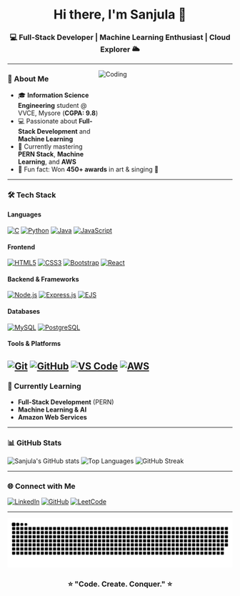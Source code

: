 <h1 align="center">Hi there, I'm Sanjula 👋</h1>
<h3 align="center">💻 Full-Stack Developer | Machine Learning Enthusiast | Cloud Explorer 🌥</h3>

---
<img align="right" alt="Coding" width="300" height="200" src="https://media4.giphy.com/media/v1.Y2lkPTc5MGI3NjExY3JvZzR6MGJ2OWpnMGM5b2MyZzZocjNjOTZ1MG4wdHh0cXg4ajByNCZlcD12MV9pbnRlcm5hbF9naWZfYnlfaWQmY3Q9Zw/L1R1tvI9svkIWwpVYr/giphy.gif">



### 🌟 About Me
- 🎓 **Information Science Engineering** student @ VVCE, Mysore (**CGPA: 9.8**)
- 💻 Passionate about **Full-Stack Development** and **Machine Learning**
- 🌱 Currently mastering **PERN Stack**, **Machine Learning**, and **AWS**
- 🎨 Fun fact: Won **450+ awards** in art & singing 🎤


---

### 🛠 Tech Stack

#### **Languages**
[![C](https://img.shields.io/badge/C-00599C?style=for-the-badge&logo=c&logoColor=white)](#)
[![Python](https://img.shields.io/badge/Python-3776AB?style=for-the-badge&logo=python&logoColor=white)](#)
[![Java](https://img.shields.io/badge/Java-007396?style=for-the-badge&logo=java&logoColor=white)](#)
[![JavaScript](https://img.shields.io/badge/JavaScript-F7DF1E?style=for-the-badge&logo=javascript&logoColor=black)](#)

#### **Frontend**
[![HTML5](https://img.shields.io/badge/HTML5-E34F26?style=for-the-badge&logo=html5&logoColor=white)](#)
[![CSS3](https://img.shields.io/badge/CSS3-1572B6?style=for-the-badge&logo=css3&logoColor=white)](#)
[![Bootstrap](https://img.shields.io/badge/Bootstrap-563D7C?style=for-the-badge&logo=bootstrap&logoColor=white)](#)
[![React](https://img.shields.io/badge/React-61DAFB?style=for-the-badge&logo=react&logoColor=black)](https://react.dev/)

#### **Backend & Frameworks**
[![Node.js](https://img.shields.io/badge/Node.js-339933?style=for-the-badge&logo=node.js&logoColor=white)](#)
[![Express.js](https://img.shields.io/badge/Express.js-000000?style=for-the-badge&logo=express&logoColor=white)](https://expressjs.com/)
[![EJS](https://img.shields.io/badge/EJS-8BC34A?style=for-the-badge&logo=ejs&logoColor=white)](https://ejs.co/)

#### **Databases**
[![MySQL](https://img.shields.io/badge/MySQL-4479A1?style=for-the-badge&logo=mysql&logoColor=white)](#)
[![PostgreSQL](https://img.shields.io/badge/PostgreSQL-336791?style=for-the-badge&logo=postgresql&logoColor=white)](#)

#### **Tools & Platforms**
[![Git](https://img.shields.io/badge/Git-F05032?style=for-the-badge&logo=git&logoColor=white)](#)
[![GitHub](https://img.shields.io/badge/GitHub-181717?style=for-the-badge&logo=github&logoColor=white)](#)
[![VS Code](https://img.shields.io/badge/VS_Code-007ACC?style=for-the-badge&logo=visual-studio-code&logoColor=white)](#)
[![AWS](https://img.shields.io/badge/AWS-FF9900?style=for-the-badge&logo=amazon-aws&logoColor=white)](https://aws.amazon.com/)
---

### 🚀 Currently Learning
- **Full-Stack Development** (PERN)
- **Machine Learning & AI**
- **Amazon Web Services**

---

### 📊 GitHub Stats
![Sanjula's GitHub stats](https://github-readme-stats.vercel.app/api?username=Sanjula2005&show_icons=true&theme=radical)
![Top Languages](https://github-readme-stats.vercel.app/api/top-langs/?username=Sanjula2005&layout=compact&theme=radical)
![GitHub Streak](https://github-readme-streak-stats.herokuapp.com/?user=Sanjula2005&theme=radical)

---

### 🌐 Connect with Me
[![LinkedIn](https://img.shields.io/badge/LinkedIn-0077B5?style=for-the-badge&logo=linkedin&logoColor=white)](https://www.linkedin.com/in/sanjulasudhindra/)
[![GitHub](https://img.shields.io/badge/GitHub-181717?style=for-the-badge&logo=github&logoColor=white)](https://github.com/Sanjula2005)
[![LeetCode](https://img.shields.io/badge/LeetCode-FFA116?style=for-the-badge&logo=leetcode&logoColor=white)](https://leetcode.com/u/Sanjulasudhindra/)

---

![Snake animation](https://github.com/Sanjula2005/Sanjula2005/blob/output/dist/github-contribution-grid-snake.svg)




<h3 align="center">⭐ "Code. Create. Conquer." ⭐</h3>
